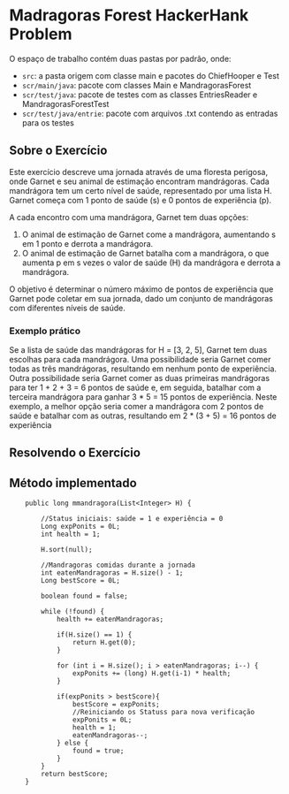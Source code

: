 # Madragoras Forest HackerHank Problem

O espaço de trabalho contém duas pastas por padrão, onde:

- `src`: a pasta origem com classe main e pacotes do ChiefHooper e Test
- `scr/main/java`: pacote com classes Main e MandragorasForest
- `scr/test/java`: pacote de testes com as classes EntriesReader e MandragorasForestTest
- `scr/test/java/entrie`: pacote com arquivos .txt contendo as entradas para os testes


## Sobre o Exercício
Este exercício descreve uma jornada através de uma floresta perigosa, onde Garnet e seu animal de estimação 
encontram mandrágoras. Cada mandrágora tem um certo nível de saúde, representado por uma lista H. Garnet 
começa com 1 ponto de saúde (s) e 0 pontos de experiência (p).

A cada encontro com uma mandrágora, Garnet tem duas opções:

1. O animal de estimação de Garnet come a mandrágora, aumentando s em 1 ponto e derrota a mandrágora.
2. O animal de estimação de Garnet batalha com a mandrágora, o que aumenta p em s vezes o valor de saúde (H) da mandrágora e derrota a mandrágora.

O objetivo é determinar o número máximo de pontos de experiência que Garnet pode coletar em sua jornada, 
dado um conjunto de mandrágoras com diferentes níveis de saúde.

### Exemplo prático
Se a lista de saúde das mandrágoras for H = [3, 2, 5], Garnet tem duas escolhas para cada mandrágora. 
Uma possibilidade seria Garnet comer todas as três mandrágoras, resultando em nenhum ponto de experiência. 
Outra possibilidade seria Garnet comer as duas primeiras mandrágoras para ter 1 + 2 + 3 = 6 pontos de saúde e, 
em seguida, batalhar com a terceira mandrágora para ganhar 3 * 5 = 15 pontos de experiência. Neste exemplo, 
a melhor opção seria comer a mandrágora com 2 pontos de saúde e batalhar com as outras, resultando 
em 2 * (3 + 5) = 16 pontos de experiência


## Resolvendo o Exercício 



## Método implementado

```
    public long mmandragora(List<Integer> H) {

        //Status iniciais: saúde = 1 e experiência = 0
        Long expPonits = 0L;
        int health = 1;

        H.sort(null);

        //Mandragoras comidas durante a jornada
        int eatenMandragoras = H.size() - 1;
        Long bestScore = 0L;

        boolean found = false;

        while (!found) {
            health += eatenMandragoras;

            if(H.size() == 1) {
                return H.get(0);
            }

            for (int i = H.size(); i > eatenMandragoras; i--) {
                expPonits += (long) H.get(i-1) * health;
            }

            if(expPonits > bestScore){
                bestScore = expPonits;
                //Reiniciando os Statuss para nova verificação
                expPonits = 0L;
                health = 1;
                eatenMandragoras--;
            } else {
                found = true;
            }
        }
        return bestScore;
    }

```


